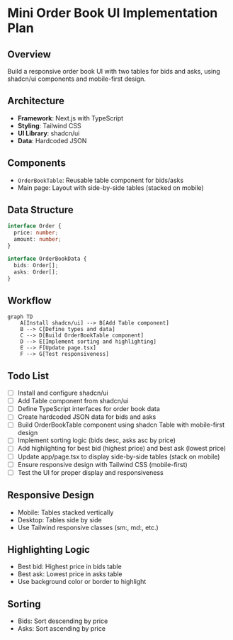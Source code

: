 # Mini Order Book UI Implementation Plan

## Overview
Build a responsive order book UI with two tables for bids and asks, using shadcn/ui components and mobile-first design.

## Architecture
- **Framework**: Next.js with TypeScript
- **Styling**: Tailwind CSS
- **UI Library**: shadcn/ui
- **Data**: Hardcoded JSON

## Components
- `OrderBookTable`: Reusable table component for bids/asks
- Main page: Layout with side-by-side tables (stacked on mobile)

## Data Structure
```typescript
interface Order {
  price: number;
  amount: number;
}

interface OrderBookData {
  bids: Order[];
  asks: Order[];
}
```

## Workflow
```mermaid
graph TD
    A[Install shadcn/ui] --> B[Add Table component]
    B --> C[Define types and data]
    C --> D[Build OrderBookTable component]
    D --> E[Implement sorting and highlighting]
    E --> F[Update page.tsx]
    F --> G[Test responsiveness]
```

## Todo List
- [ ] Install and configure shadcn/ui
- [ ] Add Table component from shadcn/ui
- [ ] Define TypeScript interfaces for order book data
- [ ] Create hardcoded JSON data for bids and asks
- [ ] Build OrderBookTable component using shadcn Table with mobile-first design
- [ ] Implement sorting logic (bids desc, asks asc by price)
- [ ] Add highlighting for best bid (highest price) and best ask (lowest price)
- [ ] Update app/page.tsx to display side-by-side tables (stack on mobile)
- [ ] Ensure responsive design with Tailwind CSS (mobile-first)
- [ ] Test the UI for proper display and responsiveness

## Responsive Design
- Mobile: Tables stacked vertically
- Desktop: Tables side by side
- Use Tailwind responsive classes (sm:, md:, etc.)

## Highlighting Logic
- Best bid: Highest price in bids table
- Best ask: Lowest price in asks table
- Use background color or border to highlight

## Sorting
- Bids: Sort descending by price
- Asks: Sort ascending by price